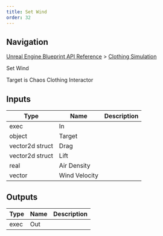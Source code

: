 ```yaml
---
title: Set Wind
order: 32
---
```

## Navigation

[Unreal Engine Blueprint API Reference](https://dev.epicgames.com/documentation/en-us/unreal-engine/BlueprintAPI) > [Clothing Simulation](https://dev.epicgames.com/documentation/en-us/unreal-engine/BlueprintAPI/ClothingSimulation)

Set Wind

Target is Chaos Clothing Interactor

## Inputs

| Type | Name | Description |
| --- | --- | --- |
| exec | In |  |
| object | Target |  |
| vector2d struct | Drag |  |
| vector2d struct | Lift |  |
| real | Air Density |  |
| vector | Wind Velocity |  |

## Outputs

| Type | Name | Description |
| --- | --- | --- |
| exec | Out |  |
